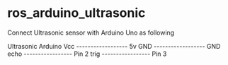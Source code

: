 # ros_arduino_ultrasonic

Connect Ultrasonic sensor with Arduino Uno as following

Ultrasonic               Arduino
  Vcc ------------------  5v
  GND ------------------  GND
  echo -----------------  Pin 2
  trig -----------------  Pin 3
